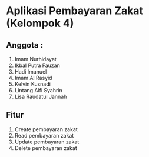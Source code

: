 # Aplikasi Pembayaran Zakat (Kelompok 4)

## Anggota :
1. Imam Nurhidayat
2. Ikbal Putra Fauzan
3. Hadi Imanuel
4. Imam Al Rasyid
5. Kelvin Kusnadi
6. Lintang Alfi Syahrin
7. Lisa Raudatul Jannah

## Fitur
1. Create pembayaran zakat
2. Read pembayaran zakat
3. Update pembayaran zakat
4. Delete pembayaran zakat
